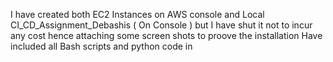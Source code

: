 I have created both EC2 Instances on AWS console and Local CI_CD_Assignment_Debashis ( On Console )  but I have shut it not to incur any cost  hence attaching some screen shots to proove the installation
Have included all Bash scripts and python code in 
